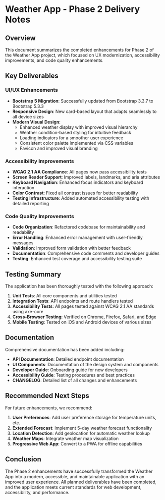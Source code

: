 # Weather App - Phase 2 Delivery Notes

## Overview

This document summarizes the completed enhancements for Phase 2 of the Weather App project, which focused on UX modernization, accessibility improvements, and code quality enhancements.

## Key Deliverables

### UI/UX Enhancements
- **Bootstrap 5 Migration**: Successfully updated from Bootstrap 3.3.7 to Bootstrap 5.3.3
- **Responsive Design**: New card-based layout that adapts seamlessly to all device sizes
- **Modern Visual Design**: 
  - Enhanced weather display with improved visual hierarchy
  - Weather condition-based styling for intuitive feedback
  - Loading indicators for a smoother user experience
  - Consistent color palette implemented via CSS variables
  - Favicon and improved visual branding

### Accessibility Improvements
- **WCAG 2.1 AA Compliance**: All pages now pass accessibility tests
- **Screen Reader Support**: Improved labels, landmarks, and aria attributes
- **Keyboard Navigation**: Enhanced focus indicators and keyboard interaction
- **Color Contrast**: Fixed all contrast issues for better readability
- **Testing Infrastructure**: Added automated accessibility testing with detailed reporting

### Code Quality Improvements
- **Code Organization**: Refactored codebase for maintainability and readability
- **Error Handling**: Enhanced error management with user-friendly messages
- **Validation**: Improved form validation with better feedback
- **Documentation**: Comprehensive code comments and developer guides
- **Testing**: Enhanced test coverage and accessibility testing suite

## Testing Summary

The application has been thoroughly tested with the following approach:

1. **Unit Tests**: All core components and utilities tested
2. **Integration Tests**: API endpoints and route handlers tested
3. **Accessibility Tests**: All pages tested against WCAG 2.1 AA standards using axe-core
4. **Cross-Browser Testing**: Verified on Chrome, Firefox, Safari, and Edge
5. **Mobile Testing**: Tested on iOS and Android devices of various sizes

## Documentation

Comprehensive documentation has been added including:

- **API Documentation**: Detailed endpoint documentation
- **UI Components**: Documentation of the design system and components
- **Developer Guide**: Onboarding guide for new developers
- **Accessibility Guide**: Testing procedures and best practices
- **CHANGELOG**: Detailed list of all changes and enhancements

## Recommended Next Steps

For future enhancements, we recommend:

1. **User Preferences**: Add user preference storage for temperature units, etc.
2. **Extended Forecast**: Implement 5-day weather forecast functionality
3. **Location Detection**: Add geolocation for automatic weather lookup
4. **Weather Maps**: Integrate weather map visualization
5. **Progressive Web App**: Convert to a PWA for offline capabilities

## Conclusion

The Phase 2 enhancements have successfully transformed the Weather App into a modern, accessible, and maintainable application with an improved user experience. All planned deliverables have been completed, and the application meets current standards for web development, accessibility, and performance. 